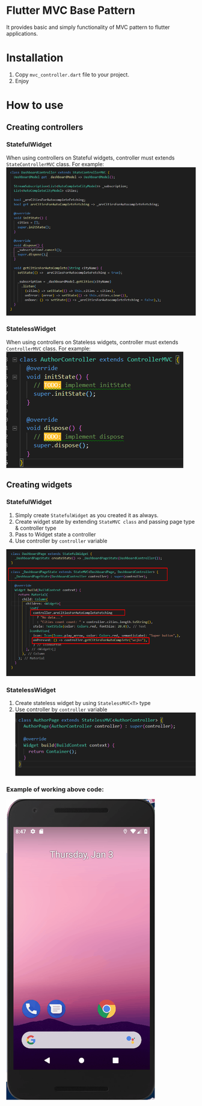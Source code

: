 # Flutter MVC Base Pattern

It provides basic and simply functionality of MVC pattern to flutter applications.

# Installation

1. Copy `mvc_controller.dart` file to your project.
2. Enjoy

# How to use

## Creating controllers

### StatefulWidget
When using controllers on Stateful widgets, controller must extends `StateControllerMVC` class.
For example:
![alt text](https://github.com/gtteamamxx/Flutter-mvc-base/blob/master/image3.png)


### StatelessWidget
When using controllers on Stateless widgets, controller must extends `ControllerMVC` class.
For example:
![alt text](https://github.com/gtteamamxx/Flutter-mvc-base/blob/master/image4.png)

## Creating widgets

### StatefulWidget

1. Simply create `StatefulWidget` as you created it as always.
1. Create widget state by extending `StateMVC class` and passing page type & controller type
1. Pass to Widget state a controller 
1. Use controller by `controller` variable


![alt text](https://github.com/gtteamamxx/Flutter-mvc-base/blob/250f29b5a883a60df70df923a30ba124f8531b77/image.png)

### StatelessWidget

1. Create stateless widget by using `StatelessMVC<T>` type
1. Use controller by `controller` variable
![alt_text](https://github.com/gtteamamxx/Flutter-mvc-base/blob/master/image2.png)

### Example of working above code:

![alt text](https://raw.githubusercontent.com/gtteamamxx/Flutter-mvc-base/master/gif.gif)
